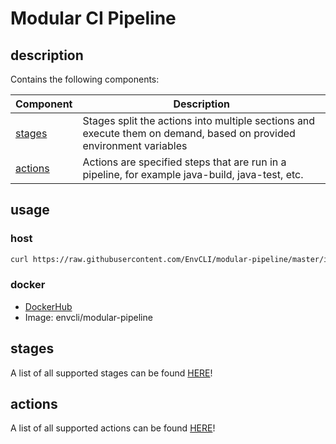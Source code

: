 # Modular CI Pipeline

## description

Contains the following components:

| Component | Description |
| ------------- | ------------- |
| [stages](docs/stage.md) | Stages split the actions into multiple sections and execute them on demand, based on provided environment variables |
| [actions](docs/actions.md) | Actions are specified steps that are run in a pipeline, for example java-build, java-test, etc. |

## usage

### host

```bash
curl https://raw.githubusercontent.com/EnvCLI/modular-pipeline/master/install.sh | sudo bash
```

### docker

- [DockerHub](https://hub.docker.com/r/envcli/modular-pipeline)
- Image: envcli/modular-pipeline

## stages

A list of all supported stages can be found [HERE](stages/README.md)!

## actions

A list of all supported actions can be found [HERE](actions/README.md)!
